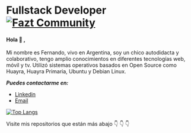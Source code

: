 # Fullstack Developer [![Fazt Community](https://img.shields.io/badge/Fazt%20Community-GitHub-red)](https://github.com/faztcommunity)

#### Hola :wave: ,  
Mi nombre es Fernando, vivo en Argentina, soy un chico autodidacta y colaborativo, tengo amplio conocimientos en diferentes tecnologías web, móvil y tv. Utilizó sistemas operativos basados en Open Source como Huayra, Huayra Primaria, Ubuntu y Debian Linux. 

***Puedes contactarme en:***
 - [Linkedin](https://www.linkedin.com/in/fernandogabriellopez/) 
 - [Email](fer.ragnar19@gmail.com)
 
 [![Top Langs](https://github-readme-stats.vercel.app/api/top-langs/?username=Beor18&layout=compact&hide=php&include_all_commits=true&card_width=854)](https://github.com/anuraghazra/github-readme-stats)

Visite  mis repositorios que están más abajo :point_down: :point_down: :point_down:
